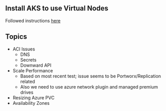 ## Install AKS to use Virtual Nodes

Followed instructions [here](https://docs.microsoft.com/en-us/azure/aks/virtual-nodes-cli)


## Topics

- ACI Issues
  - DNS 
  - Secrets 
  - Downward API
- Scale Performance
  - Based on most recent test; issue seems to be Portworx/Replication related
  - Also we need to use azure network plugin and managed premium drives
- Resizing Azure PVC
- Availability Zones

